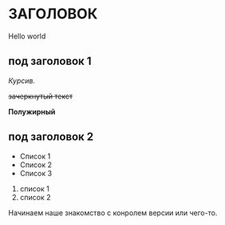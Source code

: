 # ЗАГОЛОВОК 

Hello world

## под заголовок 1

*Курсив.*

~~зачеркнутый текст~~

**Полужирный**

## под заголовок 2

* Список 1
* Список 2 
* Список 3 

1. список 1 
2. список 2

Начинаем наше знакомство с конролем версии или чего-то.
